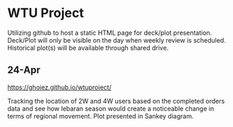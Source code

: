 # WTU Project

Utilizing github to host a static HTML page for deck/plot presentation. Deck/Plot will only be visible on the day when weekly review is scheduled. Historical plot(s) will be available through shared drive.

## 24-Apr
https://ghojez.github.io/wtuproject/

Tracking the location of 2W and 4W users based on the completed orders data and see how lebaran season would create a noticeable change in terms of regional movement. Plot presented in Sankey diagram.
